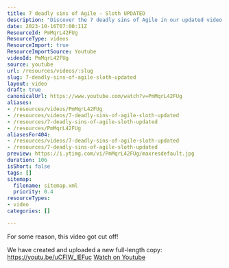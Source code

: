 ```yaml
---
title: 7 deadly sins of Agile - Sloth UPDATED
description: "Discover the 7 deadly sins of Agile in our updated video! Don't miss the full-length version here: https://youtu.be/uCFIW_lEFuc."
date: 2023-10-16T07:00:11Z
ResourceId: PmMqrL42FUg
ResourceType: videos
ResourceImport: true
ResourceImportSource: Youtube
videoId: PmMqrL42FUg
source: youtube
url: /resources/videos/:slug
slug: 7-deadly-sins-of-agile-sloth-updated
layout: video
draft: true
canonicalUrl: https://www.youtube.com/watch?v=PmMqrL42FUg
aliases:
- /resources/videos/PmMqrL42FUg
- /resources/videos/7-deadly-sins-of-agile-sloth-updated
- /resources/7-deadly-sins-of-agile-sloth-updated
- /resources/PmMqrL42FUg
aliasesFor404:
- /resources/videos/7-deadly-sins-of-agile-sloth-updated
- /resources/7-deadly-sins-of-agile-sloth-updated
preview: https://i.ytimg.com/vi/PmMqrL42FUg/maxresdefault.jpg
duration: 106
isShort: false
tags: []
sitemap:
  filename: sitemap.xml
  priority: 0.4
resourceTypes:
- video
categories: []

---
```

 For some reason, this video got cut off! 

We have created and uploaded a new full-length copy:  https://youtu.be/uCFIW_lEFuc 
 [Watch on Youtube](https://www.youtube.com/watch?v=PmMqrL42FUg)
